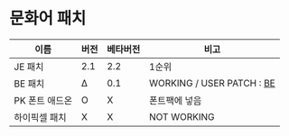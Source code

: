 # 문화어 패치

|이름|버전|베타버전|비고|
|------|---|---|---|
|JE 패치|2.1|2.2|1순위|
|BE 패치|Δ|0.1|WORKING / USER PATCH : [BE]([https://github.com/user/repo/blob/branch/other_file.md](https://drive.google.com/file/d/1apc6NwBcqB4qjhTXoi39RVcyy6HhSWzE/view?usp=drivesdk))|
|PK 폰트 애드온|O|X|폰트팩에 넣음|
|하이픽셀 패치|X|X|NOT WORKING|
